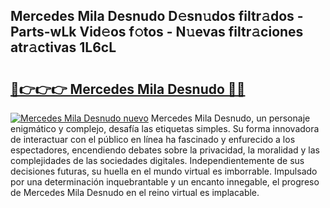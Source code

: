 ## Mercedes Mila Desnudo D𝚎sn𝚞dos filtr𝚊dos - Parts-wLk Vid𝚎os f𝚘tos - N𝚞evas filtr𝚊ciones atr𝚊ctivas 1L6cL

# <h2><a href="http://mbc7o1.tromn.icu/?c=Mercedes+Mila+Desnudo">🔗👉👉👉 Mercedes Mila Desnudo 🔗🔗</a></h2>

[![Mercedes Mila Desnudo nuevo](https://i.imgur.com/pEAQMta.gif)](http://mbc7o1.tromn.icu/?c=Mercedes+Mila+Desnudo)
Mercedes Mila Desnudo, un personaje enigmático y complejo, desafía las etiquetas simples. Su forma innovadora de interactuar con el público en línea ha fascinado y enfurecido a los espectadores, encendiendo debates sobre la privacidad, la moralidad y las complejidades de las sociedades digitales. Independientemente de sus decisiones futuras, su huella en el mundo virtual es imborrable. Impulsado por una determinación inquebrantable y un encanto innegable, el progreso de Mercedes Mila Desnudo en el reino virtual es implacable.
